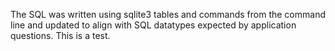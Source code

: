 The SQL was written using sqlite3 tables and commands from the command line and updated to align with SQL datatypes expected by application questions. 
This is a test.
